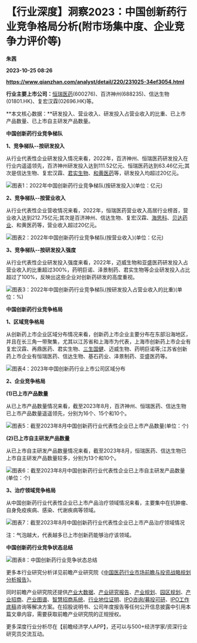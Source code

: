 # 【行业深度】洞察2023：中国创新药行业竞争格局分析(附市场集中度、企业竞争力评价等)
**朱茜**

**2023-10-25 08:26**

**https://www.qianzhan.com/analyst/detail/220/231025-34ef3054.html**

**行业主要上市公司：**[恒瑞医药](https://stock.qianzhan.com/hs/zhengquan_600276.SH.html)(600276)、百济神州(688235)、信达生物(01801.HK)、复宏汉霖(02696.HK)等。

**本文核心数据：**研发投入、营业收入、研发投入占营业收入的比重、已上市产品数量、已上市自主研发产品数量。

**中国创新药行业竞争梯队**

**1、竞争梯队--按研发投入**

从行业代表性企业研发投入情况来看，2022年，百济神州、恒瑞医药研发投入在行业内遥遥领先，百济神州研发投入达到111.52亿元、恒瑞医药达到63.46亿元;其次是信达生物、复宏汉霖、[君实生物](https://stock.qianzhan.com/hs/zhengquan_688180.SH.html)、[和黄医药](https://stock.qianzhan.com/hk/zhengquan_00013.HK.html)等，研发投入均超过20亿元。

![图表1：2022年中国创新药行业竞争梯队(按研发投入)(单位：亿元)](https://img3.qianzhan.com/news/202310/25/20231025-1625705ff7814d07.png)

**2、竞争梯队--按营业收入**

从行业代表性企业营收情况来看，2022年，恒瑞医药营业收入高居行业榜首，营业收入达到212.75亿元;其次是百济神州、信达生物、复宏汉霖、[海思科](https://stock.qianzhan.com/hs/zhengquan_002653.SZ.html)、[贝达药业](https://stock.qianzhan.com/hs/zhengquan_300558.SZ.html)、和黄医药等，营业收入超过20亿元。

![图表2：2022年中国创新药行业竞争梯队(按营业收入)(单位：亿元)](https://img3.qianzhan.com/news/202310/25/20231025-bd49bb2aad0b7770.png)

**3、竞争梯队--按研发投入强度**

从行业代表性企业研发投入强度来看，2022年，迈威生物和亚盛医药研发投入占营业收入的比重超过300%，药明巨诺、泽景制药、君实生物等企业研发投入占比超过了100%，反映出这些企业对创新药研发的高度重视。

![图表3：2022年中国创新药行业竞争梯队(按研发投入占营业收入的比重)(单位：%)](https://img3.qianzhan.com/news/202310/25/20231025-0bff7054a6ad7c96.png)

**中国创新药行业竞争格局**

**1、区域竞争格局**

从创新药上市企业区域分布情况来看，创新药上市企业主要分布在东部沿海地区，并且在长三角一带聚集，尤其以江苏省和上海市为代表，上海市创新药上市企业有复宏汉霖、再鼎医药、君实生物、[三生国健](https://stock.qianzhan.com/hs/zhengquan_688336.SH.html)、迈威生物、药明巨诺等;江苏省创新药上市企业有恒瑞医药、信达生物、基石药业、泽景制药、亚盛医药等。

![图表4：2023年中国创新药行业上市公司区域分布](https://img3.qianzhan.com/news/202310/25/20231025-cfa6d7f8a98dbb34.png)

**2、企业竞争格局**

**(1)已上市产品数量**

从已上市产品数量情况来看，截至2023年8月，百济神州、恒瑞医药、信达生物已上市产品数量遥遥领先，分别为16个、15个和10个。

![图表5：截至2023年8月中国创新药行业代表性企业已上市产品数量(单位：个)](https://img3.qianzhan.com/news/202310/25/20231025-31a145e286aba3df.png)

**(2)已上市自主研发产品数量**

从已上市自主研发产品数量情况来看，截至2023年8月，恒瑞医药、信达生物已上市自主研发产品数量较多，分别为13个和10个。

![图表6：截至2023年8月中国创新药行业代表性企业已上市自主研发产品数量(单位：个)](https://img3.qianzhan.com/news/202310/25/20231025-5825e5ccb4d7e700.png)

**3、治疗领域竞争格局**

从中国创新药行业代表性企业已上市产品治疗领域情况来看，主要集中在抗肿瘤、自身免疫疾病、感染、代谢疾病等领域。

![图表7：截至2023年8月中国创新药行业代表性企业已上市产品治疗领域情况](https://img3.qianzhan.com/news/202310/25/20231025-a7371412a6fa8575.png)

注：气泡越大，代表越多已上市创新药能够治疗该领域。

**中国创新药行业竞争状态总结**

![图表8：中国创新药行业竞争状态总结](https://img3.qianzhan.com/news/202310/25/20231025-b47a3dae9ed19250.png)

更多本行业研究分析详见前瞻产业研究院《[中国医药行业市场前瞻与投资战略规划分析报告](https://bg.qianzhan.com/report/detail/23bbd8d4f3dc4e4a.html)》。

同时前瞻产业研究院还提供[产业大数据](https://d.qianzhan.com/)、[产业研究报告](https://bg.qianzhan.com/report/hotlist/)、[产业规划](https://f.qianzhan.com/chanyeguihua2/)、[园区规划](https://f.qianzhan.com/yuanqu/)、[产业招商](https://f.qianzhan.com/chanyezhaoshang/)、[产业图谱](https://bg.qianzhan.com/report/lianglian/)、[智慧招商系统](https://z.qianzhan.com/)、[行业地位证明](https://bg.qianzhan.com/report/qyppcs)、[IPO咨询/募投可研](https://ipo.qianzhan.com/mutou/)、[IPO工作底稿](https://ipo.qianzhan.com/digao/)咨询等解决方案。在招股说明书、公司年度报告等任何公开信息披露中引用本篇文章内容，需要获取前瞻产业研究院的正规授权。

更多深度行业分析尽在【前瞻经济学人APP】，还可以与500+经济学家/资深行业研究员交流互动。
